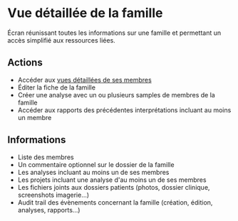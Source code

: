 # Vue détaillée de la famille

Écran réunissant toutes les informations sur une famille et permettant un accès simplifié aux ressources liées.

## Actions

- Accéder aux [vues détaillées de ses membres](./details-person.md)
- Éditer la fiche de la famille
- Créer une analyse avec un ou plusieurs samples de membres de la famille
- Accéder aux rapports des précédentes interprétations incluant au moins un membre

## Informations

- Liste des membres
- Un commentaire optionnel sur le dossier de la famille
- Les analyses incluant au moins un de ses membres
- Les projets incluant une analyse d'au moins un de ses membres
- Les fichiers joints aux dossiers patients (photos, dossier clinique, screenshots imagerie…)
- Audit trail des évènements concernant la famille (création, édition, analyses, rapports…)
